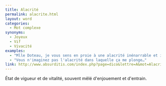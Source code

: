 ```yaml
---
title: Alacrité
permalink: alacrite.html
layout: word
categories:
  - Mot complexe
synonyms:
  - Joyeux
  - Vif
  - Vivacité
examples:
  - "Mlle Doteau, je vous sens en proie à une alacrité inénarrable et incoercible."
  - "Vous n'imaginez pas l'alacrité dans laquelle ça me plonge…"
link: http://www.absurditis.com/index.php?page=dico&lettre=A&mot=Alacrit%E9
---
```


État de vigueur et de vitalité, souvent mêlé d'enjouement et d'entrain.

